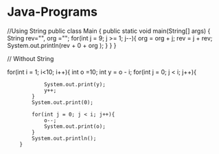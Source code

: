 # Java-Programs

//Using String
public class Main
{
    public static void main(String[] args) {
        String rev="",  org ="";
            for(int j = 9; j >= 1; j--){
                org = org + j;
                rev = j + rev;
                System.out.println(rev + 0 + org );
            }
    }
}

// Without String

 for(int i = 1; i<10; i++){
            int o =10;
            int y = o - i; 
            for(int j = 0; j < i; j++){
                
                System.out.print(y);
                y++;
            }
            System.out.print(0);
            
            for(int j = 0; j < i; j++){
                o--;
                System.out.print(o);
            }
            System.out.println();
        }
